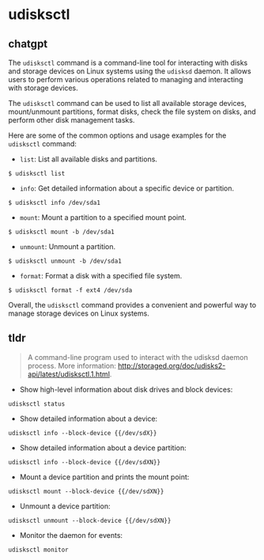 # udisksctl 
## chatgpt 
The `udisksctl` command is a command-line tool for interacting with disks and storage devices on Linux systems using the `udisksd` daemon. It allows users to perform various operations related to managing and interacting with storage devices.

The `udisksctl` command can be used to list all available storage devices, mount/unmount partitions, format disks, check the file system on disks, and perform other disk management tasks.

Here are some of the common options and usage examples for the `udisksctl` command:

- `list`: List all available disks and partitions.
```
$ udisksctl list
```

- `info`: Get detailed information about a specific device or partition.
```
$ udisksctl info /dev/sda1
```

- `mount`: Mount a partition to a specified mount point.
```
$ udisksctl mount -b /dev/sda1
```

- `unmount`: Unmount a partition.
```
$ udisksctl unmount -b /dev/sda1
```

- `format`: Format a disk with a specified file system.
```
$ udisksctl format -f ext4 /dev/sda
```

Overall, the `udisksctl` command provides a convenient and powerful way to manage storage devices on Linux systems. 

## tldr 
 
> A command-line program used to interact with the udisksd daemon process.
> More information: <http://storaged.org/doc/udisks2-api/latest/udisksctl.1.html>.

- Show high-level information about disk drives and block devices:

`udisksctl status`

- Show detailed information about a device:

`udisksctl info --block-device {{/dev/sdX}}`

- Show detailed information about a device partition:

`udisksctl info --block-device {{/dev/sdXN}}`

- Mount a device partition and prints the mount point:

`udisksctl mount --block-device {{/dev/sdXN}}`

- Unmount a device partition:

`udisksctl unmount --block-device {{/dev/sdXN}}`

- Monitor the daemon for events:

`udisksctl monitor`
